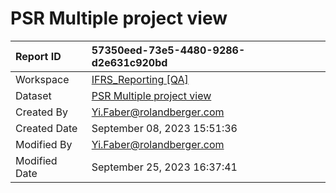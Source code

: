 



# PSR Multiple project view

|Report ID|57350eed-73e5-4480-9286-d2e631c920bd|
| :--- | :--- |
|Workspace|[IFRS_Reporting [QA]](../Workspaces/IFRS_Reporting-[QA].md)|
|Dataset|[PSR Multiple project view](../Datasets/PSR-Multiple-project-view.md)|
|Created By|Yi.Faber@rolandberger.com|
|Created Date|September 08, 2023 15:51:36|
|Modified By|Yi.Faber@rolandberger.com|
|Modified Date|September 25, 2023 16:37:41|
